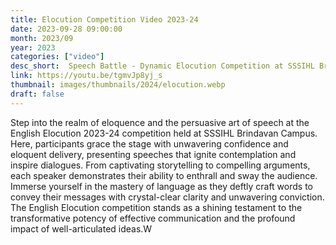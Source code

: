 ```yaml
---
title: Elocution Competition Video 2023-24
date: 2023-09-28 09:00:00
month: 2023/09
year: 2023
categories: ["video"]
desc_short:  Speech Battle - Dynamic Elocution Competition at SSSIHL Brindavan Campus
link: https://youtu.be/tgmvJp8yj_s
thumbnail: images/thumbnails/2024/elocution.webp
draft: false
---
```


 Step into the realm of eloquence and the persuasive art of speech at the English Elocution 2023-24 competition held at SSSIHL Brindavan Campus. Here, participants grace the stage with unwavering confidence and eloquent delivery, presenting speeches that ignite contemplation and inspire dialogues. From captivating storytelling to compelling arguments, each speaker demonstrates their ability to enthrall and sway the audience. Immerse yourself in the mastery of language as they deftly craft words to convey their messages with crystal-clear clarity and unwavering conviction. The English Elocution competition stands as a shining testament to the transformative potency of effective communication and the profound impact of well-articulated ideas.W